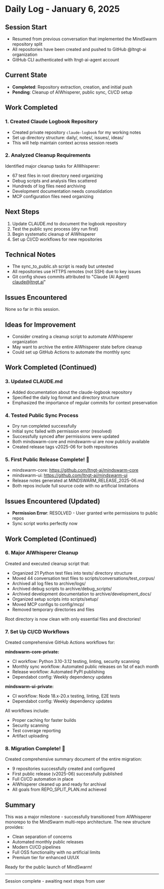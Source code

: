 # Daily Log - January 6, 2025

## Session Start
- Resumed from previous conversation that implemented the MindSwarm repository split
- All repositories have been created and pushed to GitHub @ltngt-ai organization
- GitHub CLI authenticated with ltngt-ai-agent account

## Current State
- **Completed**: Repository extraction, creation, and initial push
- **Pending**: Cleanup of AIWhisperer, public sync, CI/CD setup

## Work Completed

### 1. Created Claude Logbook Repository
- Created private repository `claude-logbook` for my working notes
- Set up directory structure: daily/, notes/, issues/, ideas/
- This will help maintain context across session resets

### 2. Analyzed Cleanup Requirements
Identified major cleanup tasks for AIWhisperer:
- 67 test files in root directory need organizing
- Debug scripts and analysis files scattered
- Hundreds of log files need archiving
- Development documentation needs consolidation
- MCP configuration files need organizing

## Next Steps
1. Update CLAUDE.md to document the logbook repository
2. Test the public sync process (dry run first)
3. Begin systematic cleanup of AIWhisperer
4. Set up CI/CD workflows for new repositories

## Technical Notes
- The sync_to_public.sh script is ready but untested
- All repositories use HTTPS remotes (not SSH) due to key issues
- Git config shows commits attributed to "Claude (AI Agent) <claude@ltngt.ai>"

## Issues Encountered
None so far in this session.

## Ideas for Improvement
- Consider creating a cleanup script to automate AIWhisperer organization
- May want to archive the entire AIWhisperer state before cleanup
- Could set up GitHub Actions to automate the monthly sync

## Work Completed (Continued)

### 3. Updated CLAUDE.md
- Added documentation about the claude-logbook repository
- Specified the daily log format and directory structure
- Emphasized the importance of regular commits for context preservation

### 4. Tested Public Sync Process
- Dry run completed successfully
- Initial sync failed with permission error (resolved)
- Successfully synced after permissions were updated
- Both mindswarm-core and mindswarm-ui are now publicly available
- Created release tags v2025-06 for both repositories

### 5. First Public Release Complete! 🎉
- mindswarm-core: https://github.com/ltngt-ai/mindswarm-core
- mindswarm-ui: https://github.com/ltngt-ai/mindswarm-ui
- Release notes generated at MINDSWARM_RELEASE_2025-06.md
- Both repos include full source code with no artificial limitations

## Issues Encountered (Updated)
- **Permission Error**: RESOLVED - User granted write permissions to public repos
- Sync script works perfectly now

## Work Completed (Continued)

### 6. Major AIWhisperer Cleanup
Created and executed cleanup script that:
- Organized 21 Python test files into tests/ directory structure
- Moved 44 conversation test files to scripts/conversations/test_corpus/
- Archived all log files to archive/logs/
- Archived debug scripts to archive/debug_scripts/
- Archived development documentation to archive/development_docs/
- Organized setup scripts into scripts/setup/
- Moved MCP configs to config/mcp/
- Removed temporary directories and files

Root directory is now clean with only essential files and directories!

### 7. Set Up CI/CD Workflows
Created comprehensive GitHub Actions workflows for:

**mindswarm-core-private:**
- CI workflow: Python 3.10-3.12 testing, linting, security scanning
- Monthly sync workflow: Automated public releases on 1st of each month
- Release workflow: Automated PyPI publishing
- Dependabot config: Weekly dependency updates

**mindswarm-ui-private:**
- CI workflow: Node 18.x-20.x testing, linting, E2E tests
- Dependabot config: Weekly dependency updates

All workflows include:
- Proper caching for faster builds
- Security scanning
- Test coverage reporting
- Artifact uploading

### 8. Migration Complete! 🚀
Created comprehensive summary document of the entire migration:
- 9 repositories successfully created and configured
- First public release (v2025-06) successfully published
- Full CI/CD automation in place
- AIWhisperer cleaned up and ready for archival
- All goals from REPO_SPLIT_PLAN.md achieved

## Summary
This was a major milestone - successfully transitioned from AIWhisperer monorepo to the MindSwarm multi-repo architecture. The new structure provides:
- Clean separation of concerns
- Automated monthly public releases
- Modern CI/CD pipelines
- Full OSS functionality with no artificial limits
- Premium tier for enhanced UI/UX

Ready for the public launch of MindSwarm!

---
Session complete - awaiting next steps from user